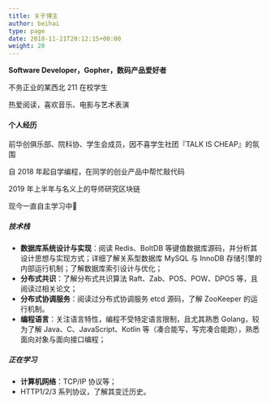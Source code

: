 ```yaml
---
title: 关于博主
author: beihai
type: page
date: 2018-11-21T20:12:15+00:00
weight: 20
---
```


**Software Developer，Gopher，数码产品爱好者**

不务正业的某西北 211 在校学生


热爱阅读，喜欢音乐、电影与艺术表演

#### 个人经历

前华创俱乐部、院科协、学生会成员，因不喜学生社团『TALK IS CHEAP』的氛围

自 2018 年起自学编程，在同学的创业产品中帮忙敲代码

2019 年上半年与名义上的导师研究区块链

现今一直自主学习中🙂

##### 技术栈

- **数据库系统设计与实现**：阅读 Redis、BoltDB 等键值数据库源码，并分析其设计思想与实现方式；详细了解关系型数据库 MySQL 与 InnoDB 存储引擎的内部运行机制；了解数据库索引设计与优化；
- **分布式共识**：了解分布式共识算法 Raft、Zab、POS、POW、DPOS 等，且阅读过相关论文；
- **分布式协调服务**：阅读过分布式协调服务 etcd 源码，了解 ZooKeeper 的运行机制。
- **编程语言**：关注语言特性，编程不受特定语言限制，且尤其熟悉 Golang，较为了解 Java、C、JavaScript、Kotlin 等（凑合能写，写完凑合能跑），熟悉面向对象与面向接口编程；

##### 正在学习

- **计算机网络**：TCP/IP 协议等；
- HTTP1/2/3 系列协议，了解其变迁历史。